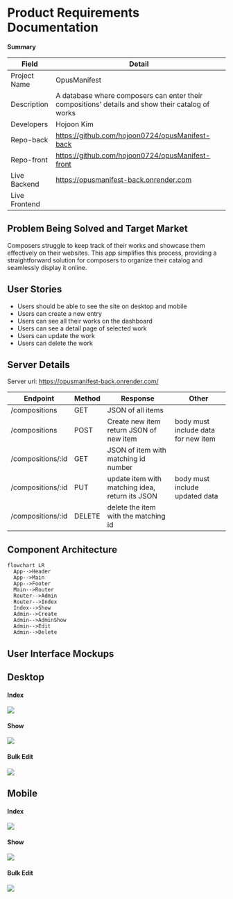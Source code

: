 # Product Requirements Documentation

**Summary**

| Field         | Detail                                                                                           |
| ------------- | ------------------------------------------------------------------------------------------------ |
| Project Name  | OpusManifest                                                                                     |
| Description   | A database where composers can enter their compositions' details and show their catalog of works |
| Developers    | Hojoon Kim                                                                                       |
| Repo-back     | https://github.com/hojoon0724/opusManifest-back                                                  |
| Repo-front    | https://github.com/hojoon0724/opusManifest-front                                                 |
| Live Backend  | https://opusmanifest-back.onrender.com                                                           |
| Live Frontend |                                                                                                  |

## Problem Being Solved and Target Market

Composers struggle to keep track of their works and showcase them effectively on their websites. This app simplifies this process, providing a straightforward solution for composers to organize their catalog and seamlessly display it online.

## User Stories

- Users should be able to see the site on desktop and mobile
- Users can create a new entry
- Users can see all their works on the dashboard
- Users can see a detail page of selected work
- Users can update the work
- Users can delete the work

## Server Details

Server url: https://opusmanifest-back.onrender.com/

| Endpoint          | Method | Response                                        | Other                               |
| ----------------- | ------ | ----------------------------------------------- | ----------------------------------- |
| /compositions     | GET    | JSON of all items                               |                                     |
| /compositions     | POST   | Create new item return JSON of new item         | body must include data for new item |
| /compositions/:id | GET    | JSON of item with matching id number            |                                     |
| /compositions/:id | PUT    | update item with matching idea, return its JSON | body must include updated data      |
| /compositions/:id | DELETE | delete the item with the matching id            |                                     |

## Component Architecture

```mermaid
flowchart LR
  App-->Header
  App-->Main
  App-->Footer
  Main-->Router
  Router-->Admin
  Router-->Index
  Index-->Show
  Admin-->Create
  Admin-->AdminShow
  Admin-->Edit
  Admin-->Delete
```

## User Interface Mockups

## Desktop

#### Index

<img src="./wireframeMockup/Index@1x.png">

#### Show

<img src="./wireframeMockup/Show@1x.png">

#### Bulk Edit

<img src="./wireframeMockup/Bulk Edit@1x.png">

## Mobile

#### Index

<img src="./wireframeMockup/Index Mobile.png">

#### Show

<img src="./wireframeMockup/Show Mobile.png">

#### Bulk Edit

<img src="./wireframeMockup/Bulk Edit Mobile.png">
